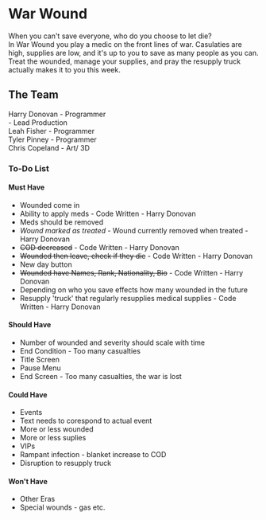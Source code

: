 # War Wound
When you can't save everyone, who do you choose to let die? \
In War Wound you play a medic on the front lines of war. Casulaties are high, supplies are low, and it's up to you to save as many people as you can. Treat the wounded, manage your supplies, and pray the resupply truck actually makes it to you this week.

## The Team
Harry Donovan - Programmer\
		- Lead Production\
Leah Fisher   - Programmer \
Tyler Pinney  - Programmer \
Chris Copeland - Art/ 3D
	      

### To-Do List
#### Must Have
* Wounded come in 
* Ability to apply meds - Code Written - Harry Donovan
* Meds should be removed
* *Wound marked as treated* - Wound currently removed when treated - Harry Donovan
* ~~COD decreased~~ - Code Written - Harry Donovan
* ~~Wounded then leave, check if they die~~ - Code Written - Harry Donovan
* New day button
* ~~Wounded have Names, Rank, Nationality, Bio~~ - Code Written - Harry Donovan
* Depending on who you save effects how many wounded in the future
* Resupply 'truck' that regularly resupplies medical supplies - Code Written - Harry Donovan

#### Should Have
* Number of wounded and severity should scale with time
* End Condition - Too many casualties
* Title Screen
* Pause Menu
* End Screen - Too many casualties, the war is lost

#### Could Have
* Events
* Text needs to corespond to actual event 
* More or less wounded
* More or less suplies
* VIPs
* Rampant infection - blanket increase to COD
* Disruption to resupply truck

#### Won't Have
* Other Eras
* Special wounds - gas etc.
